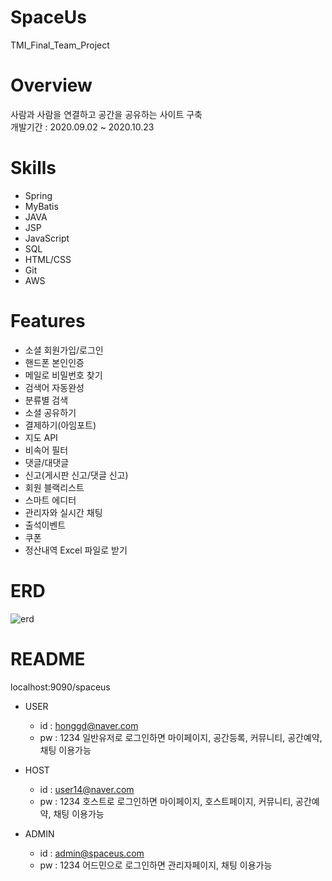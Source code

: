 # SpaceUs
TMI_Final_Team_Project

# Overview
사람과 사람을 연결하고 공간을 공유하는 사이트 구축<br/>
개발기간 : 2020.09.02 ~ 2020.10.23

# Skills
* Spring
* MyBatis
* JAVA
* JSP
* JavaScript
* SQL
* HTML/CSS
* Git
* AWS

# Features
* 소셜 회원가입/로그인
* 핸드폰 본인인증
* 메일로 비밀번호 찾기
* 검색어 자동완성
* 분류별 검색
* 소셜 공유하기
* 결제하기(아임포트)
* 지도 API
* 비속어 필터
* 댓글/대댓글
* 신고(게시판 신고/댓글 신고)
* 회원 블랙리스트
* 스마트 에디터
* 관리자와 실시간 채팅
* 출석이벤트
* 쿠폰
* 정산내역 Excel 파일로 받기

# ERD
![erd](https://user-images.githubusercontent.com/66931820/97409160-8848b600-1940-11eb-953b-8f27d1c9120a.png)


# README
localhost:9090/spaceus

* USER 
   * id : honggd@naver.com
   * pw : 1234
일반유저로 로그인하면 마이페이지, 공간등록, 커뮤니티, 공간예약, 채팅 이용가능


* HOST
  * id : user14@naver.com
  * pw : 1234
호스트로 로그인하면 마이페이지, 호스트페이지, 커뮤니티, 공간예약, 채팅 이용가능


* ADMIN
  * id : admin@spaceus.com
  * pw : 1234
어드민으로 로그인하면 관리자페이지, 채팅 이용가능



